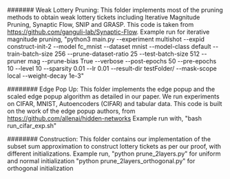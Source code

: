#######
Weak Lottery Pruning: This folder implements most of the pruning methods to obtain weak lottery tickets including Iterative Magnitude Pruning, Synaptic Flow, SNIP and GRASP. This code is taken from https://github.com/ganguli-lab/Synaptic-Flow.
Example run for iterative magnitude pruning, 
"python3 main.py --experiment multishot --expid construct-init-2 --model fc_mnist --dataset mnist --model-class default --train-batch-size 256 --prune-dataset-ratio 25 --test-batch-size 512 --pruner mag --prune-bias True --verbose --post-epochs 50 --pre-epochs 10 --level 10 --sparsity 0.01 --lr 0.01 --result-dir testFolder/ --mask-scope local --weight-decay 1e-3"

########
Edge Pop Up: This folder implements the edge popup and the scaled edge popup algorithm as detailed in our paper. We run experiments on CIFAR, MNIST, Autoencoders (CIFAR) and tabular data. This code is built on the work of the edge popup authors, from https://github.com/allenai/hidden-networks
Example run with,
"bash run_cifar_exp.sh"

########
Construction: This folder contains our implementation of the subset sum approximation to construct lottery tickets as per our proof, with different initializations.
Example run,
"python prune_2layers.py" for uniform and normal initialization
"python prune_2layers_orthogonal.py" for orthogonal initialization

